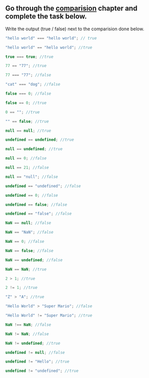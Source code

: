 ## Go through the [comparision](http://javascript.info/comparison) chapter and complete the task below.

Write the output (true / false) next to the comparision done below.

```js
"hello world" === "hello world"; // true

"hello world" == "hello world"; //true

true === true; //true

77 == "77"; //true

77 === "77"; //false

"cat" === "dog"; //false

false === 0; //false

false == 0; //true

0 == ""; //true

"" == false; //true

null == null; //true

undefined == undefined; //true

null == undefined; //true

null == 0; //false

null == 21; //false

null == "null"; //false

undefined == "undefined"; //false

undefined == 0; //false

undefined == false; //false

undefined == "false"; //false

NaN == null; //false

NaN == "NaN"; //false

NaN == 0; //false

NaN == false; //false

NaN == undefined; //false

NaN == NaN; //true

2 > 1; //true

2 != 1; //true

"Z" > "A"; //true

"Hello World" > "Super Mario"; //false

"Hello World" != "Super Mario"; //true

NaN !== NaN; //false

NaN != NaN; //false

NaN != undefined; //true

undefined != null; //false

undefined != "Hello"; //true

undefined != "undefined"; //true
```